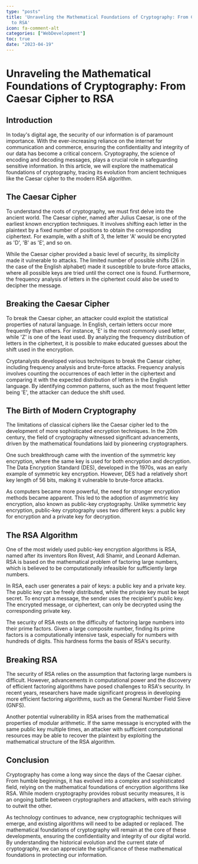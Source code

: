 ```yaml
---
type: "posts"
title: 'Unraveling the Mathematical Foundations of Cryptography: From Caesar Cipher
  to RSA'
icon: fa-comment-alt
categories: ["WebDevelopment"]
toc: true
date: "2023-04-19"
---
```




# Unraveling the Mathematical Foundations of Cryptography: From Caesar Cipher to RSA

## Introduction
In today's digital age, the security of our information is of paramount importance. With the ever-increasing reliance on the internet for communication and commerce, ensuring the confidentiality and integrity of our data has become a critical concern. Cryptography, the science of encoding and decoding messages, plays a crucial role in safeguarding sensitive information. In this article, we will explore the mathematical foundations of cryptography, tracing its evolution from ancient techniques like the Caesar cipher to the modern RSA algorithm.

## The Caesar Cipher
To understand the roots of cryptography, we must first delve into the ancient world. The Caesar cipher, named after Julius Caesar, is one of the earliest known encryption techniques. It involves shifting each letter in the plaintext by a fixed number of positions to obtain the corresponding ciphertext. For example, with a shift of 3, the letter 'A' would be encrypted as 'D', 'B' as 'E', and so on.

While the Caesar cipher provided a basic level of security, its simplicity made it vulnerable to attacks. The limited number of possible shifts (26 in the case of the English alphabet) made it susceptible to brute-force attacks, where all possible keys are tried until the correct one is found. Furthermore, the frequency analysis of letters in the ciphertext could also be used to decipher the message.

## Breaking the Caesar Cipher
To break the Caesar cipher, an attacker could exploit the statistical properties of natural language. In English, certain letters occur more frequently than others. For instance, 'E' is the most commonly used letter, while 'Z' is one of the least used. By analyzing the frequency distribution of letters in the ciphertext, it is possible to make educated guesses about the shift used in the encryption.

Cryptanalysts developed various techniques to break the Caesar cipher, including frequency analysis and brute-force attacks. Frequency analysis involves counting the occurrences of each letter in the ciphertext and comparing it with the expected distribution of letters in the English language. By identifying common patterns, such as the most frequent letter being 'E', the attacker can deduce the shift used.

## The Birth of Modern Cryptography
The limitations of classical ciphers like the Caesar cipher led to the development of more sophisticated encryption techniques. In the 20th century, the field of cryptography witnessed significant advancements, driven by the mathematical foundations laid by pioneering cryptographers.

One such breakthrough came with the invention of the symmetric key encryption, where the same key is used for both encryption and decryption. The Data Encryption Standard (DES), developed in the 1970s, was an early example of symmetric key encryption. However, DES had a relatively short key length of 56 bits, making it vulnerable to brute-force attacks.

As computers became more powerful, the need for stronger encryption methods became apparent. This led to the adoption of asymmetric key encryption, also known as public-key cryptography. Unlike symmetric key encryption, public-key cryptography uses two different keys: a public key for encryption and a private key for decryption.

## The RSA Algorithm
One of the most widely used public-key encryption algorithms is RSA, named after its inventors Ron Rivest, Adi Shamir, and Leonard Adleman. RSA is based on the mathematical problem of factoring large numbers, which is believed to be computationally infeasible for sufficiently large numbers.

In RSA, each user generates a pair of keys: a public key and a private key. The public key can be freely distributed, while the private key must be kept secret. To encrypt a message, the sender uses the recipient's public key. The encrypted message, or ciphertext, can only be decrypted using the corresponding private key.

The security of RSA rests on the difficulty of factoring large numbers into their prime factors. Given a large composite number, finding its prime factors is a computationally intensive task, especially for numbers with hundreds of digits. This hardness forms the basis of RSA's security.

## Breaking RSA
The security of RSA relies on the assumption that factoring large numbers is difficult. However, advancements in computational power and the discovery of efficient factoring algorithms have posed challenges to RSA's security. In recent years, researchers have made significant progress in developing more efficient factoring algorithms, such as the General Number Field Sieve (GNFS).

Another potential vulnerability in RSA arises from the mathematical properties of modular arithmetic. If the same message is encrypted with the same public key multiple times, an attacker with sufficient computational resources may be able to recover the plaintext by exploiting the mathematical structure of the RSA algorithm.

## Conclusion
Cryptography has come a long way since the days of the Caesar cipher. From humble beginnings, it has evolved into a complex and sophisticated field, relying on the mathematical foundations of encryption algorithms like RSA. While modern cryptography provides robust security measures, it is an ongoing battle between cryptographers and attackers, with each striving to outwit the other.

As technology continues to advance, new cryptographic techniques will emerge, and existing algorithms will need to be adapted or replaced. The mathematical foundations of cryptography will remain at the core of these developments, ensuring the confidentiality and integrity of our digital world. By understanding the historical evolution and the current state of cryptography, we can appreciate the significance of these mathematical foundations in protecting our information.